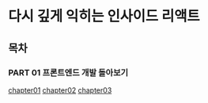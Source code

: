 # 다시 깊게 익히는 인사이드 리액트

## 목차

### PART 01 프론트엔드 개발 돌아보기
[chapter01](./Part1/01.md)
[chapter02](./Part1/02.md)
[chapter03](./Part1/03.md)

